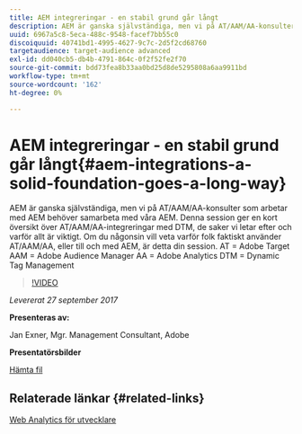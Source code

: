 ```yaml
---
title: AEM integreringar - en stabil grund går långt
description: AEM är ganska självständiga, men vi på AT/AAM/AA-konsulter som arbetar med AEM behöver samarbeta med våra AEM. Denna session ger en kort översikt över AT/AAM/AA-integreringar med DTM, de saker vi letar efter och varför allt är viktigt.
uuid: 6967a5c8-5eca-488c-9548-facef7bb55c0
discoiquuid: 40741bd1-4995-4627-9c7c-2d5f2cd68760
targetaudience: target-audience advanced
exl-id: dd040cb5-db4b-4791-864c-0f2f52fe2f70
source-git-commit: bdd73fea8b33aa0bd25d8de5295808a6aa9911bd
workflow-type: tm+mt
source-wordcount: '162'
ht-degree: 0%

---
```


# AEM integreringar - en stabil grund går långt{#aem-integrations-a-solid-foundation-goes-a-long-way}

AEM är ganska självständiga, men vi på AT/AAM/AA-konsulter som arbetar med AEM behöver samarbeta med våra AEM. Denna session ger en kort översikt över AT/AAM/AA-integreringar med DTM, de saker vi letar efter och varför allt är viktigt. Om du någonsin vill veta varför folk faktiskt använder AT/AAM/AA, eller till och med AEM, är detta din session.   AT = Adobe Target AAM = Adobe Audience Manager AA = Adobe Analytics DTM = Dynamic Tag Management

>[!VIDEO](https://video.tv.adobe.com/v/19833/?quality=9)

*Levererat 27 september 2017*

**Presenteras av:**

Jan Exner, Mgr. Management Consultant, Adobe

**Presentatörsbilder**

[Hämta fil](assets/170927-aem-gems-integrations.pdf)

## Relaterade länkar {#related-links}

[Web Analytics för utvecklare](https://webanalyticsfordevelopers.com/)

<!--
[Get back to the Overview](https://helpx.adobe.com/experience-manager/kt/eseminars/gems/aem-index.html)
-->
